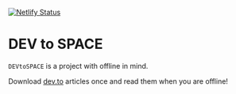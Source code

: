 [![Netlify Status](https://api.netlify.com/api/v1/badges/bd35ead8-8a2f-446e-9ab6-6ee7ed7b346b/deploy-status)](https://app.netlify.com/sites/devtospace/deploys)

# DEV to SPACE

`DEVtoSPACE` is a project with offline in mind.

Download [dev.to](https://dev.to) articles once and read them when you are offline!
